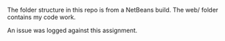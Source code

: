 The folder structure in this repo is from a NetBeans build. The web/ folder contains my code work. 

An issue was logged against this assignment.
